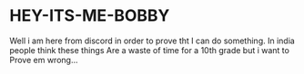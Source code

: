 # HEY-ITS-ME-BOBBY
Well i am here from discord in order to prove tht
I can do something. In india people think these things
Are a waste of time for a 10th grade but i want to 
Prove em wrong...
